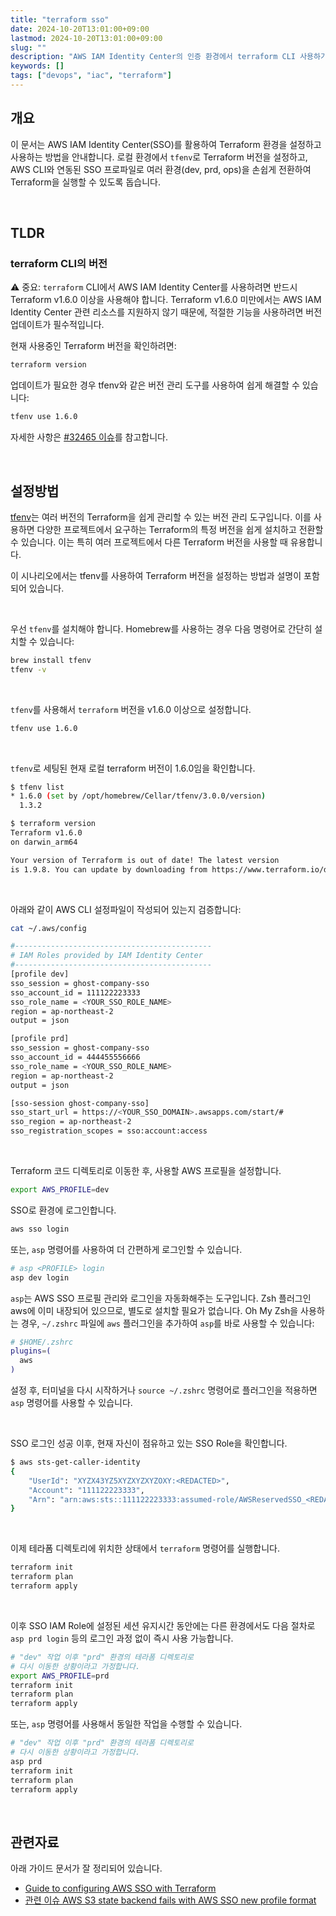 ```yaml
---
title: "terraform sso"
date: 2024-10-20T13:01:00+09:00
lastmod: 2024-10-20T13:01:00+09:00
slug: ""
description: "AWS IAM Identity Center의 인증 환경에서 terraform CLI 사용하기"
keywords: []
tags: ["devops", "iac", "terraform"]
---
```


## 개요

이 문서는 AWS IAM Identity Center(SSO)를 활용하여 Terraform 환경을 설정하고 사용하는 방법을 안내합니다. 로컬 환경에서 `tfenv`로 Terraform 버전을 설정하고, AWS CLI와 연동된 SSO 프로파일로 여러 환경(dev, prd, ops)을 손쉽게 전환하여 Terraform을 실행할 수 있도록 돕습니다.

&nbsp;

## TLDR

### terraform CLI의 버전

⚠️ 중요: `terraform` CLI에서 AWS IAM Identity Center를 사용하려면 반드시 Terraform v1.6.0 이상을 사용해야 합니다. Terraform v1.6.0 미만에서는 AWS IAM Identity Center 관련 리소스를 지원하지 않기 때문에, 적절한 기능을 사용하려면 버전 업데이트가 필수적입니다.

현재 사용중인 Terraform 버전을 확인하려면:

```bash
terraform version
```

업데이트가 필요한 경우 tfenv와 같은 버전 관리 도구를 사용하여 쉽게 해결할 수 있습니다:

```bash
tfenv use 1.6.0
```

자세한 사항은 [#32465 이슈](https://github.com/hashicorp/terraform/issues/32465#issuecomment-1741080877)를 참고합니다.

&nbsp;

## 설정방법

[tfenv](https://github.com/tfutils/tfenv)는 여러 버전의 Terraform을 쉽게 관리할 수 있는 버전 관리 도구입니다. 이를 사용하면 다양한 프로젝트에서 요구하는 Terraform의 특정 버전을 쉽게 설치하고 전환할 수 있습니다. 이는 특히 여러 프로젝트에서 다른 Terraform 버전을 사용할 때 유용합니다.

이 시나리오에서는 tfenv를 사용하여 Terraform 버전을 설정하는 방법과 설명이 포함되어 있습니다.

&nbsp;

우선 `tfenv`를 설치해야 합니다. Homebrew를 사용하는 경우 다음 명령어로 간단히 설치할 수 있습니다:

```bash
brew install tfenv
tfenv -v
```

&nbsp;

`tfenv`를 사용해서 `terraform` 버전을 v1.6.0 이상으로 설정합니다.

```bash
tfenv use 1.6.0
```

&nbsp;

`tfenv`로 세팅된 현재 로컬 terraform 버전이 1.6.0임을 확인합니다.

```bash
$ tfenv list
* 1.6.0 (set by /opt/homebrew/Cellar/tfenv/3.0.0/version)
  1.3.2
```

```bash
$ terraform version
Terraform v1.6.0
on darwin_arm64

Your version of Terraform is out of date! The latest version
is 1.9.8. You can update by downloading from https://www.terraform.io/downloads.html
```

&nbsp;

아래와 같이 AWS CLI 설정파일이 작성되어 있는지 검증합니다:

```bash
cat ~/.aws/config
```

```bash
#--------------------------------------------
# IAM Roles provided by IAM Identity Center
#--------------------------------------------
[profile dev]
sso_session = ghost-company-sso
sso_account_id = 111122223333
sso_role_name = <YOUR_SSO_ROLE_NAME>
region = ap-northeast-2
output = json

[profile prd]
sso_session = ghost-company-sso
sso_account_id = 444455556666
sso_role_name = <YOUR_SSO_ROLE_NAME>
region = ap-northeast-2
output = json

[sso-session ghost-company-sso]
sso_start_url = https://<YOUR_SSO_DOMAIN>.awsapps.com/start/#
sso_region = ap-northeast-2
sso_registration_scopes = sso:account:access
```

&nbsp;

Terraform 코드 디렉토리로 이동한 후, 사용할 AWS 프로필을 설정합니다.

```bash
export AWS_PROFILE=dev
```

SSO로 환경에 로그인합니다.

```bash
aws sso login
```

또는, `asp` 명령어를 사용하여 더 간편하게 로그인할 수 있습니다.

```bash
# asp <PROFILE> login
asp dev login
```

`asp`는 AWS SSO 프로필 관리와 로그인을 자동화해주는 도구입니다. Zsh 플러그인 aws에 이미 내장되어 있으므로, 별도로 설치할 필요가 없습니다. Oh My Zsh을 사용하는 경우, `~/.zshrc` 파일에 `aws` 플러그인을 추가하여 `asp`를 바로 사용할 수 있습니다:

```bash
# $HOME/.zshrc
plugins=(
  aws
)
```

설정 후, 터미널을 다시 시작하거나 `source ~/.zshrc` 명령어로 플러그인을 적용하면 `asp` 명령어를 사용할 수 있습니다.

&nbsp;

SSO 로그인 성공 이후, 현재 자신이 점유하고 있는 SSO Role을 확인합니다.

```bash
$ aws sts-get-caller-identity
{
    "UserId": "XYZX43YZ5XYZXYZXYZOXY:<REDACTED>",
    "Account": "111122223333",
    "Arn": "arn:aws:sts::111122223333:assumed-role/AWSReservedSSO_<REDACTED>_<REDACTED>/<REDACTED>"
}
```

&nbsp;

이제 테라폼 디렉토리에 위치한 상태에서 `terraform` 명령어를 실행합니다.

```bash
terraform init
terraform plan
terraform apply
```

&nbsp;

이후 SSO IAM Role에 설정된 세션 유지시간 동안에는 다른 환경에서도 다음 절차로 `asp prd login` 등의 로그인 과정 없이 즉시 사용 가능합니다.

```bash
# "dev" 작업 이후 "prd" 환경의 테라폼 디렉토리로
# 다시 이동한 상황이라고 가정합니다.
export AWS_PROFILE=prd
terraform init
terraform plan
terraform apply
```

또는, `asp` 명령어를 사용해서 동일한 작업을 수행할 수 있습니다.

```bash
# "dev" 작업 이후 "prd" 환경의 테라폼 디렉토리로
# 다시 이동한 상황이라고 가정합니다.
asp prd
terraform init
terraform plan
terraform apply
```

&nbsp;

## 관련자료

아래 가이드 문서가 잘 정리되어 있습니다.

- [Guide to configuring AWS SSO with Terraform](https://overmind.tech/blog/guide-to-configuring-aws-sso-terraform)
- [관련 이슈 AWS S3 state backend fails with AWS SSO new profile format](https://github.com/hashicorp/terraform/issues/32465#issuecomment-1741080877)
